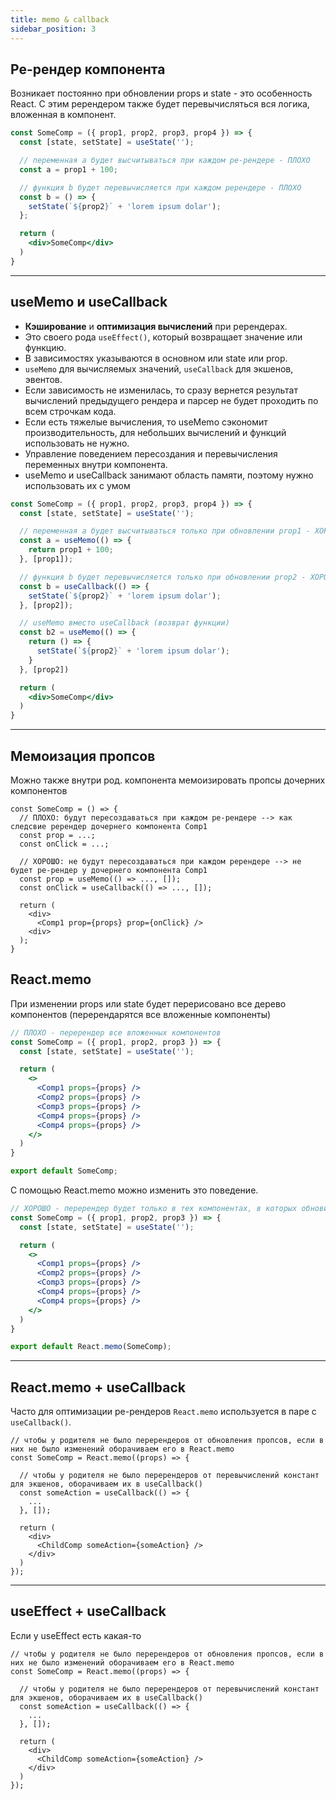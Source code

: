 ```yaml
---
title: memo & callback
sidebar_position: 3
---
```


## Ре-рендер компонента

Возникает постоянно при обновлении props и state - это особенность React. C этим ререндером также будет перевычисляться вся логика, вложенная в компонент.

```jsx
const SomeComp = ({ prop1, prop2, prop3, prop4 }) => {
  const [state, setState] = useState('');

  // переменная a будет высчитываться при каждом ре-рендере - ПЛОХО
  const a = prop1 + 100;

  // функция b будет перевычисляется при каждом ререндере - ПЛОХО
  const b = () => {
    setState(`${prop2}` + 'lorem ipsum dolar');
  };

  return (
    <div>SomeComp</div>
  )
}
```

---

## useMemo и useCallback

- **Кэширование** и **оптимизация вычислений** при ререндерах. 
- Это своего рода ```useEffect()```, который возвращает значение или функцию. 
- В зависимостях указываются в основном или state или prop.
- ```useMemo``` для вычисляемых значений, ```useCallback``` для экшенов, эвентов.
- Если зависимость не изменилась, то сразу вернется результат вычислений предыдущего рендера и парсер не будет проходить по всем строчкам кода.
- Если есть тяжелые вычисления, то useMemo сэкономит производительность, для небольших вычислений и функций использовать не нужно.
- Управление поведением пересоздания и перевычисления переменных внутри компонента.
- useMemo и useCallback занимают область памяти, поэтому нужно использовать их с умом


```jsx
const SomeComp = ({ prop1, prop2, prop3, prop4 }) => {
  const [state, setState] = useState('');

  // переменная a будет высчитываться только при обновлении prop1 - ХОРОШО
  const a = useMemo(() => {
    return prop1 + 100;
  }, [prop1]);

  // функция b будет перевычисляется только при обновлении prop2 - ХОРОШО
  const b = useCallback(() => {
    setState(`${prop2}` + 'lorem ipsum dolar');
  }, [prop2]);

  // useMemo вместо useCallback (возврат функции)
  const b2 = useMemo(() => {
    return () => {
      setState(`${prop2}` + 'lorem ipsum dolar');
    }
  }, [prop2])

  return (
    <div>SomeComp</div>
  )
}
```

---

## Мемоизация пропсов

Можно также внутри род. компонента мемоизировать пропсы дочерних компонентов

```tsx
const SomeComp = () => {
  // ПЛОХО: будут пересоздаваться при каждом ре-рендере --> как следсвие ререндер дочернего компонента Comp1
  const prop = ...;
  const onClick = ...;

  // ХОРОШО: не будут пересоздаваться при каждом ререндере --> не будет ре-рендер у дочернего компонента Comp1
  const prop = useMemo(() => ..., []);
  const onClick = useCallback(() => ..., []);

  return (
    <div>
      <Comp1 prop={props} prop={onClick} />
    <div> 
  );
}
```

## React.memo

При изменении props или state будет перерисовано все дерево компонентов (перерендарятся все вложенные компоненты)

```jsx
// ПЛОХО - перерендер все вложенных компонентов
const SomeComp = ({ prop1, prop2, prop3 }) => {
  const [state, setState] = useState('');

  return (
    <>
      <Comp1 props={props} />
      <Comp2 props={props} />
      <Comp3 props={props} />
      <Comp4 props={props} />
      <Comp4 props={props} />
    </>
  )
}

export default SomeComp;
```

C помощью React.memo можно изменить это поведение.

```jsx
// ХОРОШО - перерендер будет только в тех компонентах, в которых обновились props
const SomeComp = ({ prop1, prop2, prop3 }) => {
  const [state, setState] = useState('');

  return (
    <>
      <Comp1 props={props} />
      <Comp2 props={props} />
      <Comp3 props={props} />
      <Comp4 props={props} />
      <Comp4 props={props} />
    </>
  )
}

export default React.memo(SomeComp);
```

---

## React.memo + useCallback

Часто для оптимизации ре-рендеров ```React.memo``` используется в паре с ```useCallback()```.

```tsx
// чтобы у родителя не было перерендеров от обновления пропсов, если в них не было изменений оборачиваем его в React.memo
const SomeComp = React.memo((props) => {

  // чтобы у родителя не было перерендеров от перевычислений констант для экшенов, оборачиваем их в useCallback()
  const someAction = useCallback(() => {
    ...
  }, []);

  return (
    <div>
      <ChildComp someAction={someAction} />
    </div>
  )
});
```

---

## useEffect + useCallback

Если у useEffect есть какая-то

```tsx
// чтобы у родителя не было перерендеров от обновления пропсов, если в них не было изменений оборачиваем его в React.memo
const SomeComp = React.memo((props) => {

  // чтобы у родителя не было перерендеров от перевычислений констант для экшенов, оборачиваем их в useCallback()
  const someAction = useCallback(() => {
    ...
  }, []);

  return (
    <div>
      <ChildComp someAction={someAction} />
    </div>
  )
});
```
